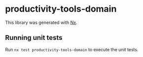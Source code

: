 # productivity-tools-domain

This library was generated with [Nx](https://nx.dev).

## Running unit tests

Run `nx test productivity-tools-domain` to execute the unit tests.
